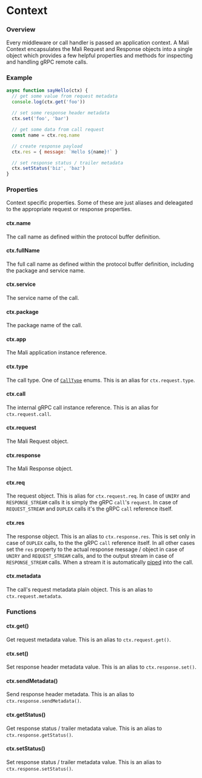 # Context

### Overview

Every middleware or call handler is passed an application context. A Mali Context
encapsulates the Mali Request and Response objects into a single object which
provides a few helpful properties and methods for inspecting and handling gRPC remote calls.

### Example

```js
async function sayHello(ctx) {
  // get some value from request metadata
  console.log(ctx.get('foo'))
  
  // set some response header metadata
  ctx.set('foo', 'bar')

  // get some data from call request
  const name = ctx.req.name

  // create response payload
  ctx.res = { message: `Hello ${name}!` }

  // set response status / trailer metadata
  ctx.setStatus('biz', 'baz')
}
```

### Properties

Context specific properties. Some of these are just aliases and deleagated to the appropriate request or response properties.

#### ctx.name

The call name as defined within the protocol buffer definition.

#### ctx.fullName

The full call name as defined within the protocol buffer definition, including the package and service name.

#### ctx.service

The service name of the call.

#### ctx.package

The package name of the call.

#### ctx.app

The Mali application instance reference.

#### ctx.type

The call type. One of [`CallType`](https://mali.github.io/mali-call-types) enums.
This is an alias for `ctx.request.type`.

#### ctx.call

The internal gRPC call instance reference. This is an alias for `ctx.request.call`.

#### ctx.request

The Mali Request object.

#### ctx.response

The Mali Response object.

#### ctx.req

The request object. This is alias for `ctx.request.req`.
In case of `UNIRY` and `RESPONSE_STREAM` calls it is simply the gRPC `call`'s `request`. 
In case of `REQUEST_STREAM` and `DUPLEX` calls it's the gRPC `call` reference itself.

#### ctx.res

The response object. This is an alias to `ctx.response.res`.
This is set only in case of `DUPLEX` calls, to the the gRPC `call` reference itself.
In all other cases set the `res` property to the actual response message / object in case of `UNIRY` and `REQUEST_STREAM` calls, and to the output stream in case of `RESPONSE_STREAM` calls. 
When a stream it is automatically [piped](https://nodejs.org/api/stream.html#stream_event_pipe) into the call.

#### ctx.metadata

The call's request metadata plain object. This is an alias to `ctx.request.metadata`.

### Functions

#### ctx.get()

Get request metadata value. This is an alias to `ctx.request.get()`.

#### ctx.set()

Set response header metadata value. This is an alias to `ctx.response.set()`.

#### ctx.sendMetadata()

Send response header metadata. This is an alias to `ctx.response.sendMetadata()`.

#### ctx.getStatus()

Get response status / trailer metadata value. This is an alias to `ctx.response.getStatus()`.

#### ctx.setStatus()

Set response status / trailer metadata value. This is an alias to `ctx.response.setStatus()`.
